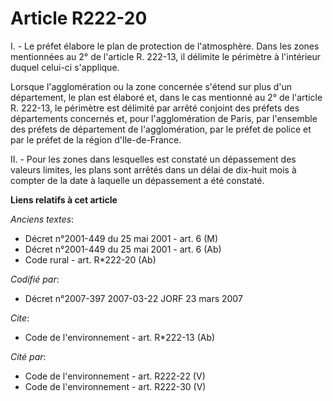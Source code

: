 # Article R222-20

I. - Le préfet élabore le plan de protection de l'atmosphère. Dans les zones mentionnées au 2° de l'article R. 222-13, il
délimite le périmètre à l'intérieur duquel celui-ci s'applique.

Lorsque l'agglomération ou la zone concernée s'étend sur plus d'un département, le plan est élaboré et, dans le cas mentionné
au 2° de l'article R. 222-13, le périmètre est délimité par arrêté conjoint des préfets des départements concernés et, pour
l'agglomération de Paris, par l'ensemble des préfets de département de l'agglomération, par le préfet de police et par le
préfet de la région d'Ile-de-France.

II. - Pour les zones dans lesquelles est constaté un dépassement des valeurs limites, les plans sont arrêtés dans un délai de
dix-huit mois à compter de la date à laquelle un dépassement a été constaté.

**Liens relatifs à cet article**

_Anciens textes_:

  - Décret n°2001-449 du 25 mai 2001 - art. 6 (M)
  - Décret n°2001-449 du 25 mai 2001 - art. 6 (Ab)
  - Code rural - art. R*222-20 (Ab)

_Codifié par_:

  - Décret n°2007-397 2007-03-22 JORF 23 mars 2007

_Cite_:

  - Code de l'environnement - art. R*222-13 (Ab)

_Cité par_:

  - Code de l'environnement - art. R222-22 (V)
  - Code de l'environnement - art. R222-30 (V)
